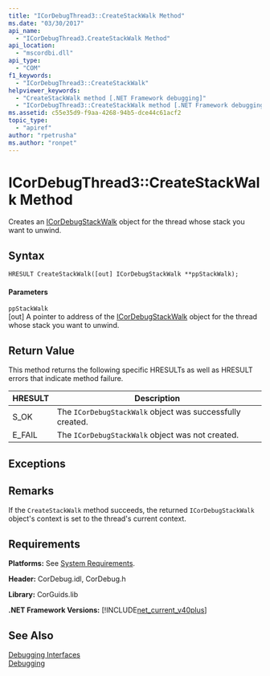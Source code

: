 ```yaml
---
title: "ICorDebugThread3::CreateStackWalk Method"
ms.date: "03/30/2017"
api_name: 
  - "ICorDebugThread3.CreateStackWalk Method"
api_location: 
  - "mscordbi.dll"
api_type: 
  - "COM"
f1_keywords: 
  - "ICorDebugThread3::CreateStackWalk"
helpviewer_keywords: 
  - "CreateStackWalk method [.NET Framework debugging]"
  - "ICorDebugThread3::CreateStackWalk method [.NET Framework debugging]"
ms.assetid: c55e35d9-f9aa-4268-94b5-dce44c61acf2
topic_type: 
  - "apiref"
author: "rpetrusha"
ms.author: "ronpet"
---
```

# ICorDebugThread3::CreateStackWalk Method
Creates an [ICorDebugStackWalk](../../../../docs/framework/unmanaged-api/debugging/icordebugstackwalk-interface.md) object for the thread whose stack you want to unwind.  
  
## Syntax  
  
```  
HRESULT CreateStackWalk([out] ICorDebugStackWalk **ppStackWalk);  
```  
  
#### Parameters  
 `ppStackWalk`  
 [out] A pointer to address of the [ICorDebugStackWalk](../../../../docs/framework/unmanaged-api/debugging/icordebugstackwalk-interface.md) object for the thread whose stack you want to unwind.  
  
## Return Value  
 This method returns the following specific HRESULTs as well as HRESULT errors that indicate method failure.  
  
|HRESULT|Description|  
|-------------|-----------------|  
|S_OK|The `ICorDebugStackWalk` object was successfully created.|  
|E_FAIL|The `ICorDebugStackWalk` object was not created.|  
  
## Exceptions  
  
## Remarks  
 If the `CreateStackWalk` method succeeds, the returned `ICorDebugStackWalk` object's context is set to the thread's current context.  
  
## Requirements  
 **Platforms:** See [System Requirements](../../../../docs/framework/get-started/system-requirements.md).  
  
 **Header:** CorDebug.idl, CorDebug.h  
  
 **Library:** CorGuids.lib  
  
 **.NET Framework Versions:** [!INCLUDE[net_current_v40plus](../../../../includes/net-current-v40plus-md.md)]  
  
## See Also  
 [Debugging Interfaces](../../../../docs/framework/unmanaged-api/debugging/debugging-interfaces.md)  
 [Debugging](../../../../docs/framework/unmanaged-api/debugging/index.md)
